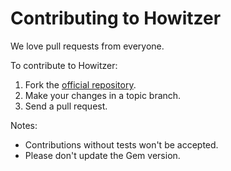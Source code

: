 # Contributing to Howitzer

We love pull requests from everyone.

To contribute to Howitzer:

1. Fork the [official repository](https://github.com/strongqa/howitzer/tree/master).
2. Make your changes in a topic branch.
3. Send a pull request.

Notes:

* Contributions without tests won't be accepted.
* Please don't update the Gem version.